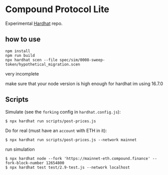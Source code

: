 # Compound Protocol Lite

Experimental [Hardhat](https://hardhat.org/) repo.


## how to use

```
npm install
npm run build
npx hardhat scen --file spec/sim/0008-sweep-token/hypothetical_migration.scen
```

very incomplete


make sure that your node version is high enough for hardhat
im using 16.7.0


## Scripts

Simulate (see the `forking` config in `hardhat.config.js`):

```
$ npx hardhat run scripts/post-prices.js
```

Do for real (must have an `account` with ETH in it):

```
$ npx hardhat run scripts/post-prices.js --network mainnet
```


run simulation
```
$ npx hardhat node --fork 'https://mainnet-eth.compound.finance' --fork-block-number 12654800
$ npx hardhat test test/2.9-test.js --network localhost
```
